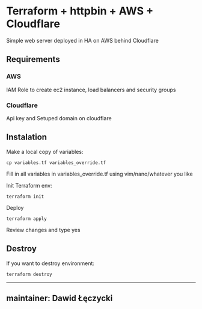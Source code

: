 # Terraform + httpbin + AWS + Cloudflare

Simple web server deployed in HA on AWS behind Cloudflare

## Requirements
### AWS
IAM Role to create ec2 instance, load balancers and security groups 
### Cloudflare
Api key and Setuped domain on cloudflare

## Instalation
Make a local copy of variables:
```
cp variables.tf variables_override.tf
```

Fill in all variables in variables_override.tf using vim/nano/whatever you like

Init Terraform env:
```
terraform init
```
Deploy
```
terraform apply
```
Review changes and type yes

## Destroy
If you want to destroy environment:
```
terraform destroy
```
---
maintainer: Dawid Łęczycki
---

